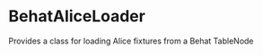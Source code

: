 BehatAliceLoader
================

Provides a class for loading Alice fixtures from a Behat TableNode
